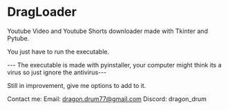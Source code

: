 # DragLoader
Youtube Video and Youtube Shorts downloader made with Tkinter and Pytube.

You just have to run the executable.

--- The executable is made with pyinstaller, your computer might think its a virus so just ignore the antivirus---

Still in improvement, give me options to add to it.

Contact me:
Email: dragon.drum77@gmail.com
Discord: dragon_drum
